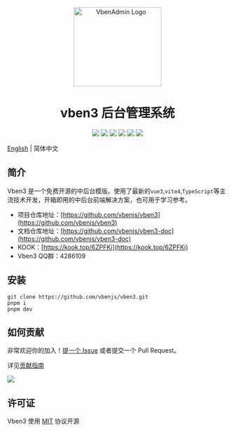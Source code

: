 <div align="center">
  <img alt="VbenAdmin Logo" width="200" height="180" src="https://anncwb.github.io/anncwb/images/logo.png"/>
  <h1>vben3 后台管理系统</h1>
</div>
<div align="center">
  <a href="https://github.com/vbenjs/vben3/blob/master/LICENSE" alt="GitHub license"><img src="https://img.shields.io/github/license/vbenjs/vben3?style=flat"/></a>
  <a href="https://github.com/vbenjs/vben3/actions" alt="Build Status"><img src="https://img.shields.io/github/actions/workflow/status/vbenjs/vben3/deploy.yml?branch=master"/></a>
  <a href="https://github.com/vbenjs/vben3/stargazers" alt="GitHub stars"><img src="https://img.shields.io/github/stars/vbenjs/vben3?color=fa6470&style=flat"/></a>
  <a href="https://github.com/vbenjs/vben3/forks" alt="GitHub forks"><img src="https://img.shields.io/github/forks/vbenjs/vben3?style=flat"/></a>
  <a href="https://github.com/vbenjs/vben3/graphs/contributors" alt="GitHub contributors"><img src="https://img.shields.io/github/contributors/vbenjs/vben3" /></a>
  <a href="https://github.com/vbenjs/vben3/graphs/commit-activity" alt="GitHub commit activity"><img src="https://img.shields.io/github/commit-activity/m/vbenjs/vben3"/></a>
</div>


[English](./README.en-US.md) | 简体中文

## 简介

Vben3 是一个免费开源的中后台模版。使用了最新的`vue3`,`vite4`,`TypeScript`等主流技术开发，开箱即用的中后台前端解决方案，也可用于学习参考。

+ 项目仓库地址：[https://github.com/vbenjs/vben3](https://github.com/vbenjs/vben3)
+ 文档仓库地址：[https://github.com/vbenjs/vben3-doc](https://github.com/vbenjs/vben3-doc)
+ KOOK：[https://kook.top/6ZPFKi](https://kook.top/6ZPFKi)
+ Vben3 QQ群：4286109



## 安装

```
git clone https://github.com/vbenjs/vben3.git
pnpm i 
pnpm dev
```



## 如何贡献

非常欢迎你的加入！[提一个 Issue](https://github.com/vbenjs/vben3/issues/new/choose) 或者提交一个 Pull Request。

详见[贡献指南](./CONTRIBUTING.md)

<a href="https://github.com/vbenjs/vben3/graphs/contributors">
  <img src="https://contrib.rocks/image?repo=vbenjs/vben3" />
</a>

## 许可证

Vben3 使用 [MIT](https://opensource.org/licenses/MIT) 协议开源
